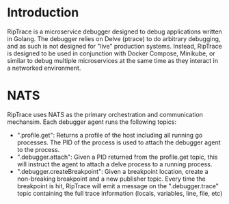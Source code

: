 # Introduction
RipTrace is a microservice debugger designed to debug applications written in Golang. The debugger relies on Delve (ptrace) to do arbitrary debugging, and as such is not designed
for "live" production systems. Instead, RipTrace is designed to be used in conjunction with Docker Compose, Minikube, or similar to debug multiple microservices at the same time as they interact
in a networked environment. 

# NATS
RipTrace uses NATS as the primary orchestration and communication mechansim. Each debugger agent runs the following topics:
- "<host>.profile.get": Returns a profile of the host including all running go processes. The PID of the process is used to attach the debugger agent to the process.
- "<host>.debugger.attach": Given a PID returned from the profile.get topic, this will instruct the agent to attach a delve process to a running process.
- "<host>.debugger.createBreakpoint": Given a breakpoint location, create a non-breaking breakpoint and a new publisher topic. Every time the breakpoint is hit, RipTrace
   will emit a message on the "<host>.debugger.trace" topic containing the full trace information (locals, variables, line, file, etc)
